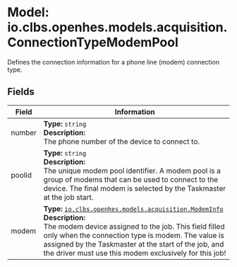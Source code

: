 # Model: io.clbs.openhes.models.acquisition.ConnectionTypeModemPool

Defines the connection information for a phone line (modem) connection type.

## Fields

| Field | Information |
| --- | --- |
| number | <b>Type:</b> `string`<br><b>Description:</b><br>The phone number of the device to connect to. |
| poolId | <b>Type:</b> `string`<br><b>Description:</b><br>The unique modem pool identifier. A modem pool is a group of modems that can be used to connect to the device. The final modem is selected by the Taskmaster at the job start. |
| modem | <b>Type:</b> [`io.clbs.openhes.models.acquisition.ModemInfo`](model-io-clbs-openhes-models-acquisition-modeminfo.md)<br><b>Description:</b><br>The modem device assigned to the job. This field filled only when the connection type is modem. The value is assigned by the Taskmaster at the start of the job, and the driver must use this modem exclusively for this job! |

